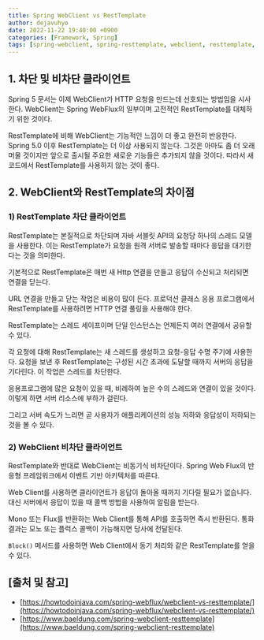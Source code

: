 ```yaml
---
title: Spring WebClient vs RestTemplate
author: dejavuhyo
date: 2022-11-22 19:40:00 +0900
categories: [Framework, Spring]
tags: [spring-webclient, spring-resttemplate, webclient, resttemplate, webclient-vs-resttemplate, webclient-resttemplate-비교]
---
```


## 1. 차단 및 비차단 클라이언트
Spring 5 문서는 이제 WebClient가 HTTP 요청을 만드는데 선호되는 방법임을 시사한다. WebClient는 Spring WebFlux의 일부이며 고전적인 RestTemplate를 대체하기 위한 것이다.

RestTemplate에 비해 WebClient는 기능적인 느낌이 더 좋고 완전히 반응한다. Spring 5.0 이후 RestTemplate는 더 이상 사용되지 않는다. 그것은 아마도 좀 더 오래 머물 것이지만 앞으로 출시될 주요한 새로운 기능들은 추가되지 않을 것이다. 따라서 새 코드에서 RestTemplate를 사용하지 않는 것이 좋다.

## 2. WebClient와 RestTemplate의 차이점

### 1) RestTemplate 차단 클라이언트
RestTemplate는 본질적으로 차단되며 자바 서블릿 API의 요청당 하나의 스레드 모델을 사용한다. 이는 RestTemplate가 요청을 원격 서버로 발송할 때마다 응답을 대기한다는 것을 의미한다.

기본적으로 RestTemplate은 매번 새 Http 연결을 만들고 응답이 수신되고 처리되면 연결을 닫는다.

URL 연결을 만들고 닫는 작업은 비용이 많이 든다. 프로덕션 클래스 응용 프로그램에서 RestTemplate를 사용하려면 HTTP 연결 풀링을 사용해야 한다.

RestTemplate는 스레드 세이프이며 단일 인스턴스는 언제든지 여러 연결에서 공유할 수 있다.

각 요청에 대해 RestTemplate는 새 스레드를 생성하고 요청-응답 수명 주기에 사용한다. 요청을 보낸 후 RestTemplate는 구성된 시간 초과에 도달할 때까지 서버의 응답을 기다린다. 이 작업은 스레드를 차단한다.

응용프로그램에 많은 요청이 있을 때, 비례하여 높은 수의 스레드와 연결이 있을 것이다. 이렇게 하면 서버 리소스에 부하가 걸린다.

그리고 서버 속도가 느리면 곧 사용자가 애플리케이션의 성능 저하와 응답성이 저하되는 것을 볼 수 있다.

### 2) WebClient 비차단 클라이언트
RestTemplate와 반대로 WebClient는 비동기식 비차단이다. Spring Web Flux의 반응형 프레임워크에서 이벤트 기반 아키텍처를 따른다.

Web Client를 사용하면 클라이언트가 응답이 돌아올 때까지 기다릴 필요가 없습니다. 대신 서버에서 응답이 있을 때 콜백 방법을 사용하여 알림을 받는다.

Mono 또는 Flux를 반환하는 Web Client를 통해 API를 호출하면 즉시 반환된다. 통화 결과는 모노 또는 플럭스 콜백이 가능해지면 당사에 전달된다.

`Block()` 메서드를 사용하면 Web Client에서 동기 처리와 같은 RestTemplate를 얻을 수 있다.

## [출처 및 참고]
* [https://howtodoinjava.com/spring-webflux/webclient-vs-resttemplate/](https://howtodoinjava.com/spring-webflux/webclient-vs-resttemplate/)
* [https://www.baeldung.com/spring-webclient-resttemplate](https://www.baeldung.com/spring-webclient-resttemplate)
